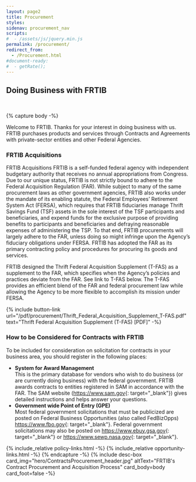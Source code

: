 ```yaml
---
layout: page2
title: Procurement
styles:
sidenav: procurement_nav
scripts:
#  - /assets/js/jquery.min.js
permalink: /procurement/
redirect_from:
  - /Procurement.html
#document-ready:
#  - getRate();
---
```


## Doing Business with FRTIB

<br>

{% capture body -%}

Welcome to FRTIB. Thanks for your interest in doing business with us. FRTIB purchases products and services through Contracts and Agreements with private-sector entities and other Federal Agencies.

### FRTIB Acquisitions

FRTIB Acquisitions FRTIB is a self-funded federal agency with independent budgetary authority that receives no annual appropriations from Congress. Due to our unique status, FRTIB is not strictly bound to adhere to the Federal Acquisition Regulation (FAR). While subject to many of the same procurement laws as other government agencies, FRTIB also works under the mandate of its enabling statute, the Federal Employees’ Retirement System Act (FERSA), which requires that FRTIB fiduciaries manage Thrift Savings Fund (TSF) assets in the sole interest of the TSF participants and beneficiaries, and expend funds for the exclusive purpose of providing benefits to participants and beneficiaries and defraying reasonable expenses of administering the TSP. To that end, FRTIB procurements will largely adhere to the FAR, unless doing so might infringe upon the Agency’s fiduciary obligations under FERSA. FRTIB has adopted the FAR as its primary contracting policy and procedures for procuring its goods and services.

FRTIB designed the Thrift Federal Acquisition Supplement (T-FAS) as a supplement to the FAR, which specifies when the Agency’s policies and practices deviate from the FAR. See link to T-FAS below. The T-FAS provides an efficient blend of the FAR and federal procurement law while allowing the Agency to be more flexible to accomplish its mission under FERSA.

{% include button-link url="/pdf/procurement/Thrift_Federal_Acquisition_Supplement_T-FAS.pdf" text="Thrift Federal Acquisition Supplement (T-FAS) [PDF]" -%}

### How to be Considered for Contracts with FRTIB

To be included for consideration on solicitation for contracts in your business area, you should register in the following places:

* __System for Award Management__<br>
This is the primary database for vendors who wish to do business (or are currently doing business) with the federal government. FRTIB awards contracts to entities registered in SAM in accordance with the FAR. The SAM website (<https://www.sam.gov>{: target="_blank"}) gives detailed instructions and helps answer your questions.
* __Government wide Point of Entry (GPE)__<br>
Most federal government solicitations that must be publicized are posted on Federal Business Opportunities (also called FedBizOpps) <https://www.fbo.gov>{: target="_blank"}. Federal government solicitations may also be posted on <https://www.ebuy.gsa.gov>{: target="_blank"} or <https://www.sewp.nasa.gov>{: target="_blank"}.

{% include_relative policy-links.html -%}
{% include_relative opportunity-links.html -%}
{% endcapture -%}
{% include desc-box
      card_img="hero/ContractsProcurement_header.jpg"
      altText="FRTIB's Contract Procurement and Acquisition Process"
      card_body=body card_foot=false -%}

<!-- CONTENT END -->
